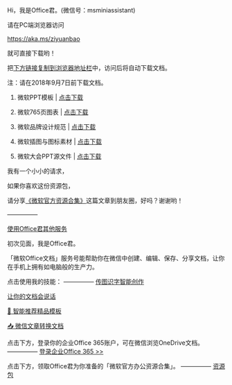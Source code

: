 
Hi，我是Office君。(微信号：msminiassistant)

请在PC端浏览器访问

https://aka.ms/ziyuanbao

就可直接下载哟！


把[下方链接复制到浏览器地址栏](https://dragongate.live.com/wsamsdoc/DownloadList.aspx)中，访问后将自动下载文档。

注：请在2018年9月7日前下载文档。

1. 微软PPT模板 | [点击下载](https://dragongate.live.com/wsamsdoc/Promotion.aspx?PackageName=PPT%E6%A8%A1%E6%9D%BF.zip)

2. 微软765页图表 | [点击下载](https://dragongate.live.com/wsamsdoc/Promotion.aspx?PackageName=%E5%BE%AE%E8%BD%AF%E5%9B%BE%E8%A1%A8.zip)

3. 微软品牌设计规范 | [点击下载](https://dragongate.live.com/wsamsdoc/Promotion.aspx?PackageName=%E8%AE%BE%E8%AE%A1%E8%A7%84%E8%8C%83.zip)

4. 微软插图与图标素材 | [点击下载](https://dragongate.live.com/wsamsdoc/Promotion.aspx?PackageName=%E5%9B%BE%E6%A0%87%E7%B4%A0%E6%9D%90.zip)

5. 微软大会PPT源文件 | [点击下载](https://dragongate.live.com/wsamsdoc/Promotion.aspx?PackageName=%E6%BC%94%E8%AE%B2%E6%96%87%E6%A1%A3.zip)


我有一个小小的请求，

如果你喜欢这份资源包，

请分享<a href='https://mp.weixin.qq.com/s/NbU0AXe9tPeMCVW6C4IKyQ'>《微软官方资源合集》</a>这篇文章到朋友圈，好吗？谢谢哟！

—————

<a href='https://dragongate.partner.office365.cn/sl/l/evImb3'>使用Office君其他服务</a>

初次见面，我是Office君。

「微软Office文档」服务号能帮助你在微信中创建、编辑、保存、分享文档，让你在手机上拥有如电脑般的生产力。

点击使用我的技能：
—————
<a data-miniprogram-appid="d3gyMTk4YTVmMmQ3Nzk3MmI1" data-miniprogram-path="cGFnZXMvaW5kZXgvaW5kZXguaHRtbA==" href="#">传图识字智能创作</a>

<a data-miniprogram-appid="d3g2MjRhMmJjMjE4OThhZGI5" data-miniprogram-path="cGFnZXMvZG9jdW1lbnRzL2RvY3VtZW50cy5odG1s" href="#">让你的文档会说话</a>

<a href='https://dragongate.partner.office365.cn/sl/l/ivIpxt'> 📝  智能推荐精品模板</a>

<a href='https://dragongate.partner.office365.cn/sl/l/HvIOXS'> 📥  微信文章转换文档</a>

点击下方，登录你的企业Office 365账户，可在微信浏览OneDrive文档。
—————
<a href='https://dragongate.partner.office365.cn/sl/l/KvIRoi'>登录企业Office 365 >></a>

点击下方，领取Office君为你准备的「微软官方办公资源合集」。
—————
<a href='https://dragongate.partner.office365.cn/sl/l/HvIOyr'>资源包</a>
